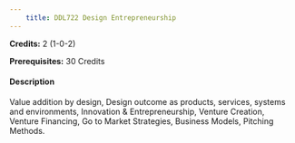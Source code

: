 ```yaml
---
    title: DDL722 Design Entrepreneurship
---
```

**Credits:** 2 (1-0-2)



**Prerequisites:** 30 Credits

#### Description 
Value addition by design, Design outcome as products, services, systems and environments, Innovation & Entrepreneurship, Venture Creation, Venture Financing, Go to Market Strategies, Business Models, Pitching Methods.